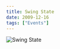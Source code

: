 ```yaml
---
title: Swing State
date: 2009-12-16
tags: ["Events"]
---
```


![Swing State](/images/2009-12-16.jpg)
